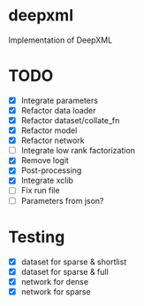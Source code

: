 # deepxml
Implementation of DeepXML

# TODO

- [x] Integrate parameters
- [x] Refactor data loader
- [x] Refactor dataset/collate_fn
- [x] Refactor model
- [x] Refactor network
- [ ] Integrate low rank factorization
- [x] Remove logit
- [x] Post-processing
- [x] Integrate xclib
- [ ] Fix run file
- [ ] Parameters from json?

# Testing

- [x] dataset for sparse & shortlist
- [x] dataset for sparse & full
- [x] network for dense
- [x] network for sparse 
